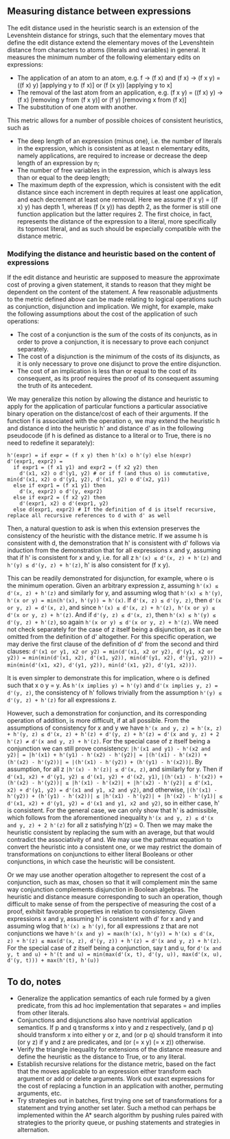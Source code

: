 ## Measuring distance between expressions

The edit distance used in the heuristic search is an extension of the Levenshtein distance for strings, such that the elementary moves that define the edit distance extend the elementary moves of the Levenshtein distance from characters to atoms (literals and variables) in general.
It measures the minimum number of the following elementary edits on expressions:
- The application of an atom to an atom, e.g. f -> (f x) and (f x) -> (f x y) = ((f x) y) [applying y to (f x)] or (f (x y)) [applying y to x]
- The removal of the last atom from an application, e.g. (f x y) = ((f x) y) -> (f x) [removing y from (f x y)] or (f y) [removing x from (f x)]
- The substitution of one atom with another.

This metric allows for a number of possible choices of consistent heuristics, such as
- The deep length of an expression (minus one), i.e. the number of literals in the expression, which is consistent as at least n elementary edits, namely applications, are required to increase or decrease the deep length of an expression by n;
- The number of free variables in the expression, which is always less than or equal to the deep length;
- The maximum depth of the expression, which is consistent with the edit distance since each increment in depth requires at least one application, and each decrement at least one removal. Here we assume (f x y) = ((f x) y) has depth 1, whereas (f (x y)) has depth 2, as the former is still one function application but the latter requires 2.
The first choice, in fact, represents the distance of the expression to a literal, more specifically its topmost literal, and as such should be especially compatible with the distance metric.

### Modifying the distance and heuristic based on the content of expressions

If the edit distance and heuristic are supposed to measure the approximate cost of proving a given statement, it stands to reason that they might be dependent on the content of the statement. A few reasonable adjustments to the metric defined above can be made relating to logical operations such as conjunction, disjunction and implication. We might, for example, make the following assumptions about the cost of the application of such operations:
- The cost of a conjunction is the sum of the costs of its conjuncts, as in order to prove a conjunction, it is necessary to prove each conjunct separately.
- The cost of a disjunction is the minimum of the costs of its disjuncts, as it is only necessary to prove one disjunct to prove the entire disjunction.
- The cost of an implication is less than or equal to the cost of its consequent, as its proof requires the proof of its consequent assuming the truth of its antecedent.

We may generalize this notion by allowing the distance and heuristic to apply for the application of particular functions a particular associative binary operation on the distance/cost of each of their arguments. If the function f is associated with the operation o, we may extend the heuristic h and distance d into the heuristic h' and distance d' as in the following pseudocode (if h is defined as distance to a literal or to True, there is no need to redefine it separately):

```
h'(expr) = if expr = (f x y) then h'(x) o h'(y) else h(expr)
d'(expr1, expr2) =
  if expr1 = (f x1 y1) and expr2 = (f x2 y2) then
    d'(x1, x2) o d'(y1, y2) # or if f (and thus o) is commutative, min(d'(x1, x2) o d'(y1, y2), d'(x1, y2) o d'(x2, y1))
  else if expr1 = (f x1 y1) then
    d'(x, expr2) o d'(y, expr2)
  else if expr2 = (f x2 y2) then
    d'(expr1, x2) o d'(expr1, y2)
  else d(expr1, expr2) # If the definition of d is itself recursive, replace all recursive references to d with d' as well
```

Then, a natural question to ask is when this extension preserves the consistency of the heuristic with the distance metric. If we assume h is consistent with d, the demonstration that h' is consistent with d' follows via induction from the demonstration that for all expressions x and y, assuming that if h' is consistent for x and y, i.e. for all z `h'(x) ≤ d'(x, z) + h'(z)` and `h'(y) ≤ d'(y, z) + h'(z)`, h' is also consistent for (f x y).

This can be readily demonstrated for disjunction, for example, where o is the minimum operation. Given an arbitrary expression z, assuming `h'(x) ≤ d'(x, z) + h'(z)` and similarly for y, and assuming wlog that `h'(x) ≤ h'(y)`, `h'(x or y) = min(h'(x), h'(y)) = h'(x)`. If `d'(x, z) ≤ d'(y, z)`, then `d'(x or y, z) = d'(x, z)`, and since `h'(x) ≤ d'(x, z) + h'(z), h'(x or y) ≤ d'(x or y, z) + h'(z)`. And if `d'(y, z) ≤ d'(x, z)`, then `h'(x) ≤ h'(y) ≤ d'(y, z) + h'(z)`, so again `h'(x or y) ≤ d'(x or y, z) + h'(z)`. 
We need not check separately for the case of z itself being a disjunction, as it can be omitted from the definition of d' altogether. For this specific operation, we may derive the first clause of the definition of d' from the second and third clauses: `d'(x1 or y1, x2 or y2) = min(d'(x1, x2 or y2), d'(y1, x2 or y2)) = min(min(d'(x1, x2), d'(x1, y2)), min(d'(y1, x2), d'(y1, y2))) = min(min(d'(x1, x2), d'(y1, y2)), min(d'(x1, y2), d'(y1, x2)))`.

It is even simpler to demonstrate this for implication, where o is defined such that x o y = y. As `h'(x implies y) = h'(y)` and `d'(x implies y, z) = d'(y, z)`, the consistency of h' follows trivially from the assumption `h'(y) ≤ d'(y, z) + h'(z)` for all expressions z.

However, such a demonstration for conjunction, and its corresponding operation of addition, is more difficult, if at all possible. From the assumptions of consistency for x and y we have `h'(x and y, z) = h'(x, z) + h'(y, z) ≤ d'(x, z) + h'(z) + d'(y, z) + h'(z) = d'(x and y, z) + 2 h'(z) ≠ d'(x and y, z) + h'(z)`. 
For the special case of z itself being a conjunction we can still prove consistency: `|h'(x1 and y1) - h'(x2 and y2)| = |h'(x1) + h'(y1) - h'(x2) - h'(y2)| = |(h'(x1) - h'(x2)) + (h'(x2) - h'(y2))| = |(h'(x1) - h'(y2)) + (h'(y1) - h'(x2))|`. 
By assumption, for all z `|h'(x) - h'(z)| ≤ d'(x, z)`, and similarly for y. Then if `d'(x1, x2) + d'(y1, y2) ≤ d'(x1, y2) + d'(x2, y1)`, `|(h'(x1) - h'(x2)) + (h'(x2) - h'(y2))| ≤ |h'(x1) - h'(x2)| + |h'(x2) - h'(y2)| ≤ d'(x1, x2) + d'(y1, y2) = d'(x1 and y1, x2 and y2)`, and otherwise, `|(h'(x1) - h'(y2)) + (h'(y1) - h'(x2))| ≤ |h'(x1) - h'(y2)| + |h'(x2) - h'(y1)| ≤ d'(x1, x2) + d'(y1, y2) = d'(x1 and y1, x2 and y2)`, so in either case, h' is consistent.
For the general case, we can only show that h' is admissible, which follows from the aforementioned inequality `h'(x and y, z) ≤ d'(x and y, z) + 2 h'(z)` for all z satisfying h'(z) = 0. Then we may make the heuristic consistent by replacing the sum with an average, but that would contradict the associativity of and. We may use the pathmax equation to convert the heuristic into a consistent one, or we may restrict the domain of transformations on conjunctions to either literal Booleans or other conjunctions, in which case the heuristic will be consistent.

Or we may use another operation altogether to represent the cost of a conjunction, such as max, chosen so that it will complement min the same way conjunction complements disjunction in Boolean algebras. The heuristic and distance measure corresponding to such an operation, though difficult to make sense of from the perspective of measuring the cost of a proof, exhibit favorable properties in relation to consistency.
Given expressions x and y, assuming h' is consistent with d' for x and y and assuming wlog that `h'(x) ≥ h'(y)`, for all expressions z that are not conjunctions we have `h'(x and y) = max(h'(x), h'(y)) = h'(x) ≤ d'(x, z) + h'(z) ≤ max(d'(x, z), d'(y, z)) + h'(z) = d'(x and y, z) + h'(z)`. 
For the special case of z itself being a conjunction, say t and u, for `d'(x and y, t and u) + h'(t and u) = min(max(d'(x, t), d'(y, u)), max(d'(x, u), d'(y, t))) + max(h'(t), h'(u))`

## To do, notes

- Generalize the application semantics of each rule formed by a given predicate, from this ad hoc implementation that separates = and implies from other literals.
- Conjunctions and disjunctions also have nontrivial application semantics. If p and q transforms x into y and z respectively, (and p q) should transform x into either y or z, and (or p q) should transform it into (or y z) if y and z are predicates, and (or (= x y) (= x z)) otherwise.
- Verify the triangle inequality for extensions of the distance measure and define the heuristic as the distance to True, or to any literal.
- Establish recursive relations for the distance metric, based on the fact that the moves applicable to an expression either transform each argument or add or delete arguments. Work out exact expressions for the cost of replacing a function in an application with another, permuting arguments, etc.
- Try strategies out in batches, first trying one set of transformations for a statement and trying another set later. Such a method can perhaps be implemented within the A* search algorithm by pushing rules paired with strategies to the priority queue, or pushing statements and strategies in alternation.